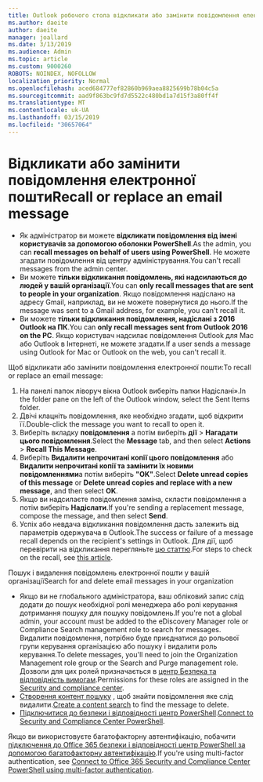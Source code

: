 ```yaml
---
title: Outlook робочого стола відкликати або замінити повідомлення електронної пошти
ms.author: daeite
author: daeite
manager: joallard
ms.date: 3/13/2019
ms.audience: Admin
ms.topic: article
ms.custom: 9000260
ROBOTS: NOINDEX, NOFOLLOW
localization_priority: Normal
ms.openlocfilehash: aced684777ef82860b969aea8825699b78b04c5a
ms.sourcegitcommit: aad9f863bc9fd7d5522c480bd1a7d15f3a80ff4f
ms.translationtype: MT
ms.contentlocale: uk-UA
ms.lasthandoff: 03/15/2019
ms.locfileid: "30657064"
---
```

# <a name="recall-or-replace-an-email-message"></a><span data-ttu-id="35933-102">Відкликати або замінити повідомлення електронної пошти</span><span class="sxs-lookup"><span data-stu-id="35933-102">Recall or replace an email message</span></span>

- <span data-ttu-id="35933-103">Як адміністратор ви можете **відкликати повідомлення від імені користувачів за допомогою оболонки PowerShell**.</span><span class="sxs-lookup"><span data-stu-id="35933-103">As the admin, you can **recall messages on behalf of users using PowerShell**.</span></span> <span data-ttu-id="35933-104">Не можете згадати повідомлення від центру адміністрування.</span><span class="sxs-lookup"><span data-stu-id="35933-104">You can't recall messages from the admin center.</span></span>
- <span data-ttu-id="35933-105">Ви можете **тільки відкликання повідомлень, які надсилаються до людей у вашій організації**.</span><span class="sxs-lookup"><span data-stu-id="35933-105">You can **only recall messages that are sent to people in your organization**.</span></span> <span data-ttu-id="35933-106">Якщо повідомлення надіслано на адресу Gmail, наприклад, ви не можете повернутися до нього.</span><span class="sxs-lookup"><span data-stu-id="35933-106">If the message was sent to a Gmail address, for example, you can't recall it.</span></span>
- <span data-ttu-id="35933-107">Ви можете **тільки відкликання повідомлення, надіслані з 2016 Outlook на ПК**.</span><span class="sxs-lookup"><span data-stu-id="35933-107">You can **only recall messages sent from Outlook 2016 on the PC**.</span></span> <span data-ttu-id="35933-108">Якщо користувач надсилає повідомлення Outlook для Mac або Outlook в Інтернеті, не можете згадати.</span><span class="sxs-lookup"><span data-stu-id="35933-108">If a user sends a message using Outlook for Mac or Outlook on the web, you can't recall it.</span></span>

<span data-ttu-id="35933-109">Щоб відкликати або замінити повідомлення електронної пошти:</span><span class="sxs-lookup"><span data-stu-id="35933-109">To recall or replace an email message:</span></span>

1. <span data-ttu-id="35933-110">На панелі папок ліворуч вікна Outlook виберіть папки Надіслані».</span><span class="sxs-lookup"><span data-stu-id="35933-110">In the folder pane on the left of the Outlook window, select the Sent Items folder.</span></span>
1. <span data-ttu-id="35933-111">Двічі клацніть повідомлення, яке необхідно згадати, щоб відкрити її.</span><span class="sxs-lookup"><span data-stu-id="35933-111">Double-click the message you want to recall to open it.</span></span>
1. <span data-ttu-id="35933-112">Виберіть вкладку **повідомлення** а потім виберіть **дії** > **Нагадати цього повідомлення**.</span><span class="sxs-lookup"><span data-stu-id="35933-112">Select the **Message** tab, and then select **Actions** > **Recall This Message**.</span></span>
1. <span data-ttu-id="35933-113">Виберіть **Видалити непрочитані копії цього повідомлення** або **Видалити непрочитані копії та замінити їх новими повідомленнями**а потім виберіть **"OK"**.</span><span class="sxs-lookup"><span data-stu-id="35933-113">Select **Delete unread copies of this message** or **Delete unread copies and replace with a new message**, and then select **OK**.</span></span>
1. <span data-ttu-id="35933-114">Якщо ви надсилаєте повідомлення заміна, скласти повідомлення а потім виберіть **Надіслати**.</span><span class="sxs-lookup"><span data-stu-id="35933-114">If you're sending a replacement message, compose the message, and then select **Send**.</span></span>
1. <span data-ttu-id="35933-115">Успіх або невдача відкликання повідомлення дасть залежить від параметрів одержувача в Outlook.</span><span class="sxs-lookup"><span data-stu-id="35933-115">The success or failure of a message recall depends on the recipient's settings in Outlook.</span></span> <span data-ttu-id="35933-116">Для дії, щоб перевірити на відкликання перегляньте [цю статтю](https://support.office.com/article/35027f88-d655-4554-b4f8-6c0729a723a0).</span><span class="sxs-lookup"><span data-stu-id="35933-116">For steps to check on the recall, see [this article](https://support.office.com/article/35027f88-d655-4554-b4f8-6c0729a723a0).</span></span>

<span data-ttu-id="35933-117">Пошук і видалення повідомлень електронної пошти у вашій організації</span><span class="sxs-lookup"><span data-stu-id="35933-117">Search for and delete email messages in your organization</span></span>

- <span data-ttu-id="35933-118">Якщо ви не глобального адміністратора, ваш обліковий запис слід додати до пошук необхідної ролі менеджера або ролі керування дотримання пошуку для пошуку повідомлень.</span><span class="sxs-lookup"><span data-stu-id="35933-118">If you're not a global admin, your account must be added to the eDiscovery Manager role or Compliance Search management role to search for messages.</span></span> <span data-ttu-id="35933-119">Видалити повідомлення, потрібно буде приєднатися до рольової групи керування організацією або пошуку і видалити роль керування.</span><span class="sxs-lookup"><span data-stu-id="35933-119">To delete messages, you'll need to join the Organization Management role group or the Search and Purge management role.</span></span> <span data-ttu-id="35933-120">Дозволи для цих ролей призначається в [центр Безпека та відповідність вимогам](https://go.microsoft.com/fwlink/?linkid=2083731).</span><span class="sxs-lookup"><span data-stu-id="35933-120">Permissions for these roles are assigned in the [Security and compliance center](https://go.microsoft.com/fwlink/?linkid=2083731).</span></span>
- <span data-ttu-id="35933-121">[Створення контент пошуку](https://docs.microsoft.com/office365/securitycompliance/content-search) , щоб знайти повідомлення яке слід видалити.</span><span class="sxs-lookup"><span data-stu-id="35933-121">[Create a content search](https://docs.microsoft.com/office365/securitycompliance/content-search) to find the message to delete.</span></span>
- <span data-ttu-id="35933-122">[Підключитися до безпеки і відповідності центр PowerShell](https://docs.microsoft.com/powershell/exchange/office-365-scc/connect-to-scc-powershell/connect-to-scc-powershell?view=exchange-ps).</span><span class="sxs-lookup"><span data-stu-id="35933-122">[Connect to Security and Compliance Center PowerShell](https://docs.microsoft.com/powershell/exchange/office-365-scc/connect-to-scc-powershell/connect-to-scc-powershell?view=exchange-ps).</span></span>

<span data-ttu-id="35933-123">Якщо ви використовуєте багатофакторну автентифікацію, побачити [підключення до Office 365 безпеки і відповідності центр PowerShell за допомогою багатофакторну автентифікацію](https://docs.microsoft.com/powershell/exchange/office-365-scc/connect-to-scc-powershell/mfa-connect-to-scc-powershell?view=exchange-ps).</span><span class="sxs-lookup"><span data-stu-id="35933-123">If you're using multi-factor authentication, see [Connect to Office 365 Security and Compliance Center PowerShell using multi-factor authentication](https://docs.microsoft.com/powershell/exchange/office-365-scc/connect-to-scc-powershell/mfa-connect-to-scc-powershell?view=exchange-ps).</span></span>